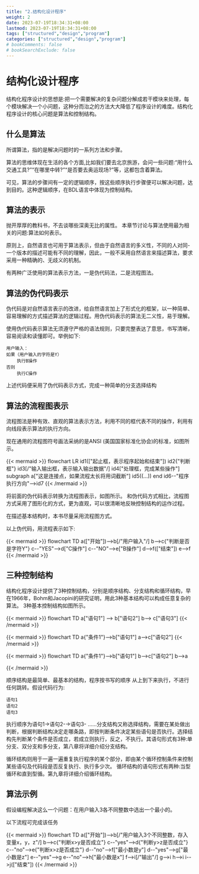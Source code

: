 ```yaml
---
title: "2.结构化设计程序"
weight: 2
date: 2023-07-19T18:34:31+08:00
lastmod: 2023-07-19T18:34:31+08:00
tags: ["structured","design","program"]
categories: ["structured","design","program"]
# bookComments: false
# bookSearchExclude: false
---
```


# 结构化设计程序

结构化程序设计的思想是:把一个需要解决的复杂问题分解成若干模块来处理，每个模块解决一个小问题，这种分而治之的方法大大降低了程序设计的难度。结构化程序设计的核心问题是算法和控制结构。

## 什么是算法

所谓算法，指的是解决问题时的一系列方法和步骤。

算法的思维体现在生活的各个方面,比如我们要去北京旅游，会问一些问题:“用什么交通工具?”“在哪里中转?”“是否要去奥运现场?”等，这都包含着算法。

可见，算法的步骤间有一定的逻辑顺序，按这些顺序执行步骤便可以解决问题，达到目的。这种逻辑顺序，在BDL语言中体现为控制结构。

## 算法的表示

抛开厚厚的教科书，不去谈哪些深奥无比的属性。
本章节讨论与算法使用最为相关的问题:算法如何表示。

原则上，自然语言也可用于算法表示，但由于自然语言的多义性，不同的人对同-一个版本的描述可能有不同的理解，因此，一般不采用自然语言来描述算法，要求采用一种精确的、无歧义的机制。

有两种广泛使用的算法表示方法，一是伪代码法，二是流程图法。

## 算法的伪代码表示

伪代码是对自然语言表示的改进，给自然语言加上了形式化的框架，以一种简单、容易理解的方式描述算法的逻辑过程。用伪代码表示的算法无二义性，易于理解。

使用伪代码表示算法无须遵守严格的语法规则，只要完整表达了意思，书写清晰，容易阅读和读懂即可。举例如下:

    用户输入：
    如果（用户输入的字符是Y）
        执行B操作
    否则
        执行C操作

上述代码便采用了伪代码表示方式，完成一种简单的分支选择结构

## 算法的流程图表示

流程图法是种有效、直观的算法表示方法，利用不同的框代表不同的操作，利用有向线段表示算法的执行方向。

现在通用的流程图符号画法采纳的是ANSI (美国国家标准化协会)的标准，如图所示。

{{< mermaid >}}
flowchart LR
    id1(["起止框，表示程序起始和结束"])
    id2{"判断框"}
    id3[/"输入输出框，表示输入输出数据"/]
    id4["处理框，完成某些操作"]
    subgraph a["这是连接点，如果流程太长将用词截断"]
        id5((...))
    end
    id6--"程序执行方向"-->id7
{{< /mermaid >}}


将前面的伪代码表示转换为流程图表示，如图所示。
和伪代码方式相比，流程图方式采用了图形化的方式，更为直观，可以很清晰地反映控制结构的运作过程。

在描述基本结构时，本书尽量采用流程图方式。

以上伪代码，用流程表示如下:

{{< mermaid >}}
flowchart TD
    a(["开始"])-->b[/"用户输入"/]
    b-->c{"判断是否是字符Y"}
    c--"YES"-->d["C操作"]
    c--"NO"-->e["B操作"]
    d-->f(["结束"])
    e-->f
{{< /mermaid >}}

## 三种控制结构

结构化程序设计提供了3种控制结构，分别是顺序结构、分支结构和循环结构，早在1966年，Bohm和Jacopini的研究证明，用此3种基本结构可以构成任意复杂的算法。
3种基本控制结构如图所示。


{{< mermaid >}}
flowchart TD
    a["语句1"] --> b["语句2"]
    b--> c["语句3"]
{{< /mermaid >}}

{{< mermaid >}}
flowchart TD
    a{"条件1"}-->b["语句1"]
    a-->c["语句2"]
{{< /mermaid >}}

{{< mermaid >}}
flowchart TD
    a{"条件1"}-->b["语句1"]
    b-->c["语句2"]
    b-->a

{{< /mermaid >}}

顺序结构是最简单、最基本的结构，程序按书写的顺序
从上到下来执行，不进行任何跳转。假设代码行为:
```
语句1
语句2
语句3
```
执行顺序为语句1→语句2-→语句3- ......分支结构又称选择结构，需要在某处做出判断，根据判断结构决定走哪条路，即按判断条件决定某些语句是否执行。选择结构先判断某个条件是否成立，若成立则执行，反之，不执行。其语句形式有3种:单分支、双分支和多分支，第八章将详细介绍分支结构。

循环结构则用于一遍一遍重复执行程序的某个部分，即由某个循环控制条件来控制某些语句及代码段是否反复执行、执行多少次。
循环结构的语句形式有两种:当型循环和直到型循。第九章将详细介绍循环结构。


## 算法示例

假设编程解决这么一个问题：在用户输入3各不同整数中选出一个最小的。

以下流程可完成该任务

{{< mermaid >}}
flowchart TD
    a(["开始"])-->b[/"用户输入3个不同整数，存入变量x，y，z"/]
    b-->c{"判断x>y是否成立"}
    c--"yes"-->d{"判断y>z是否成立"}
    c--"no"-->e{"判断x>z是否成立"}
    d--"no"-->f["最小数是y"]
    d--"yes"-->g["最小数是z"]
    e--"yes"-->g
    e--"no"-->h["最小数是x"]
    f-->i[/"输出"/]
    g-->i
    h-->i
    i-->j(["结束"])
{{< /mermaid >}}